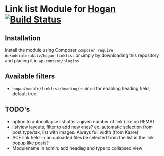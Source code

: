 # Link list Module for [Hogan](https://github.com/dekodeinteraktiv/hogan-core) [![Build Status](https://travis-ci.org/DekodeInteraktiv/hogan-linklist.svg?branch=master)](https://travis-ci.org/DekodeInteraktiv/hogan-linklist)

## Installation
Install the module using Composer `composer require dekodeinteraktiv/hogan-linklist` or simply by downloading this repository and placing it in `wp-content/plugins`

## Available filters
- `hogan/module/linklist/heading/enabled` for enabling heading field, default true.

## TODO's
- option to autocollapse list after a given number of link (like on REMA)
- listview layouts, filter to add new ones? ex. automatic selection from post type/tax, list with images. Always full width (from Kaare)
- ACF link field - can uploaded files be selected from the list in the link popup like posts?
- Modulename in admin: add heading and type to collapsed view

